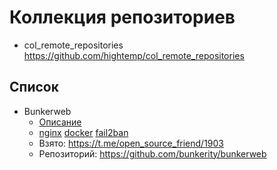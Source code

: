 # Коллекция репозиториев

- col_remote_repositories https://github.com/hightemp/col_remote_repositories

## Список

- Bunkerweb 
  - [Описание](docs/bunkerweb.md)
  - [nginx](#) [docker](#) [fail2ban](#)
  - Взято: https://t.me/open_source_friend/1903
  - Репозиторий: https://github.com/bunkerity/bunkerweb